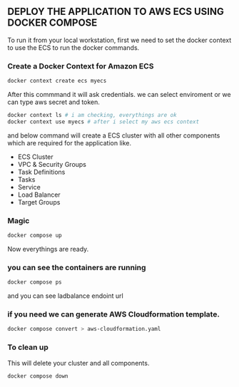 ## DEPLOY THE APPLICATION TO AWS ECS USING DOCKER COMPOSE
To run it from your local workstation, first we need to set the docker context to use the ECS to run the docker commands.

### Create a Docker Context for Amazon ECS
```sh
docker context create ecs myecs 
```
After this commmand it will ask credentials. we can select enviroment or we can type aws secret and token.

```sh
docker context ls # i am checking, everythings are ok
docker context use myecs # after i select my aws ecs context
```

and below command will create a ECS cluster with all other components which are required for the application like.

- ECS Cluster
- VPC & Security Groups
- Task Definitions
- Tasks
- Service 
- Load Balancer
- Target Groups

### Magic
```sh
docker compose up
```

Now everythings are ready.

### you can see the containers are running
```sh
docker compose ps
```
and you can see ladbalance endoint url

### if you need we can generate AWS Cloudformation template.
```sh
docker compose convert > aws-cloudformation.yaml
```

### To clean up
This will delete your cluster and all components.
```sh
docker compose down
```